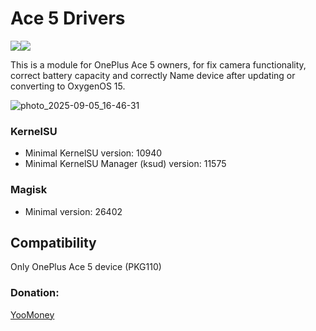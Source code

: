 # Ace 5 Drivers
<a href="https://t.me/OnePlus_11_12_13"><img src="https://img.shields.io/badge/Telegram-Channel-blue?longCache=true&style=flat"></a><a href="https://4pda.to/forum/index.php?showtopic=1103872&view=findpost&p=135870958"><img src="https://img.shields.io/badge/4PDA%20Forum-Modules%20Thread-009688&style=plastic"></a>

This is a module for OnePlus Ace 5 owners, for fix camera functionality, correct battery capacity and correctly Name device after updating or converting to OxygenOS 15.

![photo_2025-09-05_16-46-31](https://github.com/user-attachments/assets/9ee7bf51-6eae-48a4-93bb-7393076598d7)

### KernelSU

+ Minimal KernelSU version: 10940
+ Minimal KernelSU Manager (ksud) version: 11575

### Magisk

+ Minimal version: 26402
## Compatibility
Only OnePlus Ace 5 device (PKG110)
### Donation:
[YooMoney](https://yoomoney.ru/to/4100119120082099/1000)
